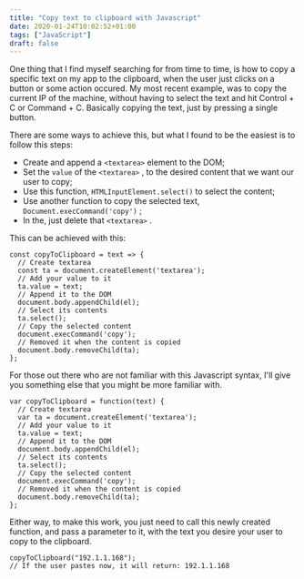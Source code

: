 ```yaml
---
title: "Copy text to clipboard with Javascript"
date: 2020-01-24T10:02:52+01:00
tags: ["JavaScript"]
draft: false
---
```


One thing that I find myself searching for from time to time, is how to copy a specific text on my app to the clipboard, when the user just clicks on a button or some action occured. My most recent example, was to copy the current IP of the machine, without having to select the text and hit Control + C or Command + C. Basically copying the text, just by pressing a single button.

There are some ways to achieve this, but what I found to be the easiest is to follow this steps:

- Create and append a `<textarea>` element to the DOM;
- Set the `value` of the `<textarea>` , to the desired content that we want our user to copy;
- Use this function, `HTMLInputElement.select()` to select the content;
- Use another function to copy the selected text, `Document.execCommand('copy')` ;
- In the, just delete that `<textarea>` .

This can be achieved with this:

```
const copyToClipboard = text => {
  // Create textarea
  const ta = document.createElement('textarea');
  // Add your value to it
  ta.value = text;
  // Append it to the DOM
  document.body.appendChild(el);
  // Select its contents
  ta.select();
  // Copy the selected content
  document.execCommand('copy');
  // Removed it when the content is copied
  document.body.removeChild(ta);
};
```

For those out there who are not familiar with this Javascript syntax, I'll give you something else that you might be more familiar with.

```
var copyToClipboard = function(text) {
  // Create textarea
  var ta = document.createElement('textarea');
  // Add your value to it
  ta.value = text;
  // Append it to the DOM
  document.body.appendChild(el);
  // Select its contents
  ta.select();
  // Copy the selected content
  document.execCommand('copy');
  // Removed it when the content is copied
  document.body.removeChild(ta);
};
```

Either way, to make this work, you just need to call this newly created function, and pass a parameter to it, with the text you desire your user to copy to the clipboard.

```
copyToClipboard("192.1.1.168");
// If the user pastes now, it will return: 192.1.1.168
```
